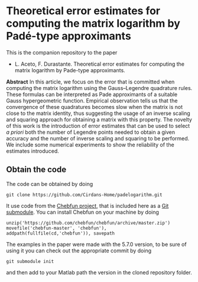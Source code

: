 # Theoretical error estimates for computing the matrix logarithm by Padé-type approximants

This is the companion repository to the paper
- L. Aceto, F. Durastante. Theoretical error estimates for computing the matrix logarithm by Pade-type approximants.

**Abstract** In this article, we focus on the error that is committed when computing
the matrix logarithm using the Gauss–Legendre quadrature rules. These formulas can be
interpreted as Pade approximants of a suitable Gauss hypergeometric function.
Empirical observation tells us that the convergence of these quadratures becomes slow
when the matrix is not close to the matrix identity, thus suggesting the usage of
an inverse scaling and squaring approach for obtaining a matrix with this property.
The novelty of this work is the introduction of error estimates that can be used to
select *a priori* both the number of Legendre points needed to obtain a given accuracy
and the number of inverse scaling and squaring to be performed. We include
some numerical experiments to show the reliability of the estimates introduced.

## Obtain the code

The code can be obtained by doing
```
git clone https://github.com/Cirdans-Home/padelogarithm.git
```
It use code from the [Chebfun project](https://www.chebfun.org/), that is included here as a [Git submodule](https://www.git-scm.com/book/en/v2/Git-Tools-Submodules).
You can install Chebfun on your machine by doing
```
unzip('https://github.com/chebfun/chebfun/archive/master.zip')
movefile('chebfun-master', 'chebfun'), addpath(fullfile(cd,'chebfun')), savepath
```
The examples in the paper were made with the 5.7.0 version, to be sure of using it
you can check out the appropriate commit by doing
```
git submodule init
```
and then add to your Matlab path the version in the cloned repository folder.
